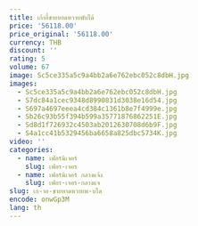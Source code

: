 ```yaml
---
title: เก้าอี้ชายหาดหวายพับได้
price: '56118.00'
price_original: '56118.00'
currency: THB
discount: ''
rating: 5
volume: 67
image: Sc5ce335a5c9a4bb2a6e762ebc052c8dbH.jpg
images:
  - Sc5ce335a5c9a4bb2a6e762ebc052c8dbH.jpg
  - S7dc84a1cec9348d8990831d3038e16d54.jpg
  - S697a4697eeea4cd384c1361b8e7f4999e.jpg
  - Sb26c93b55f394b599a35771876862251E.jpg
  - Sd8d1f726932c4503ab2012630708d6b9F.jpg
  - S4a1cc41b5329456ba6658a825dbc5734K.jpg
video: ''
categories:
  - name: เฟอร์นิเจอร์
    slug: เฟอร-เจอร
  - name: เฟอร์นิเจอร์ กลางแจ้ง
    slug: เฟอร-เจอร-กลางแจ
slug: เก-าอ-ชายหาดหวายพ-บได
encode: onwGp3M
lang: th
---
```

  